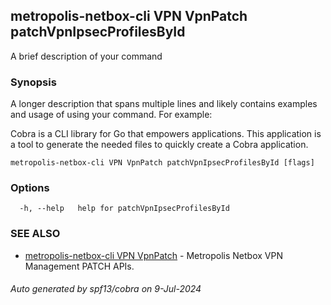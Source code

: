 ## metropolis-netbox-cli VPN VpnPatch patchVpnIpsecProfilesById

A brief description of your command

### Synopsis

A longer description that spans multiple lines and likely contains examples
and usage of using your command. For example:

Cobra is a CLI library for Go that empowers applications.
This application is a tool to generate the needed files
to quickly create a Cobra application.

```
metropolis-netbox-cli VPN VpnPatch patchVpnIpsecProfilesById [flags]
```

### Options

```
  -h, --help   help for patchVpnIpsecProfilesById
```

### SEE ALSO

* [metropolis-netbox-cli VPN VpnPatch]()	 - Metropolis Netbox VPN Management PATCH APIs.

###### Auto generated by spf13/cobra on 9-Jul-2024
